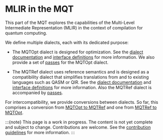 # MLIR in the MQT

This part of the MQT explores the capabilities of the Multi-Level Intermediate Representation (MLIR) in the context of compilation for quantum computing.

We define multiple dialects, each with its dedicated purpose:

- The MQTOpt dialect is designed for optimization.
  See the [dialect documentation](mlir/Dialects/MLIRMQTOptDialect.md) and [interface definitions](mlir/Dialects/MLIRMQTOptInterfaces.md) for more information.
  We also provide a set of [passes](mlir/Passes/MLIRMQTOptPasses.md) for the MQTOpt dialect.

- The MQTRef dialect uses reference semantics and is designed as a compatibility dialect that simplifies
  translations from and to existing languages such as QASM or QIR.
  See the [dialect documentation](mlir/Dialects/MLIRMQTRefDialect.md) and [interface definitions](mlir/Dialects/MLIRMQTRefInterfaces.md) for more information.
  Also the MQTRef dialect is accompanied by [passes](mlir/Passes/MLIRMQTRefPasses.md).

For intercompatibility, we provide conversions between dialects.
So far, this comprises a conversion from [MQTOpt to MQTRef](mlir/Conversions/MLIRMQTOptToMQTRef.md) and one from [MQTRef to MQTOpt](mlir/Conversions/MLIRMQTRefToMQTOpt.md).

:::{note}
This page is a work in progress.
The content is not yet complete and subject to change.
Contributions are welcome.
See the [contribution guidelines](contributing.md) for more information.
:::
